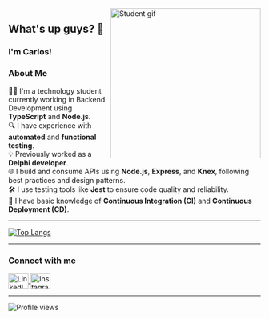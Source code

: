 <img align="right" width="300" src="https://c.tenor.com/hVaXfMG1rIMAAAAC/education-students.gif" alt="Student gif">

## What's up guys? 👋  
### I'm Carlos!  

### About Me

👨‍💻 I'm a technology student currently working in Backend Development using **TypeScript** and **Node.js**.  
🔍 I have experience with **automated** and **functional testing**.  
💡 Previously worked as a **Delphi developer**.  
🌐 I build and consume APIs using **Node.js**, **Express**, and **Knex**, following best practices and design patterns.  
🛠️ I use testing tools like **Jest** to ensure code quality and reliability.  
🚀 I have basic knowledge of **Continuous Integration (CI)** and **Continuous Deployment (CD)**.

---

[![Top Langs](https://github-readme-stats.vercel.app/api/top-langs/?username=carloseocandido&layout=compact&theme=dark)](https://github.com/carloseocandido/github-readme-stats)

---

### Connect with me

<p align="left">
  <a href="https://www.linkedin.com/in/carlos-candido" target="blank">
    <img align="center" src="https://raw.githubusercontent.com/rahuldkjain/github-profile-readme-generator/master/src/images/icons/Social/linked-in-alt.svg" alt="LinkedIn" height="30" width="40" />
  </a>
  <a href="https://instagram.com/carloseocandido" target="blank">
    <img align="center" src="https://raw.githubusercontent.com/rahuldkjain/github-profile-readme-generator/master/src/images/icons/Social/instagram.svg" alt="Instagram" height="30" width="40" />
  </a>
</p>

---

<p align="left">
  <img src="https://komarev.com/ghpvc/?username=carloseocandido&label=Profile%20views&color=0e75b6&style=flat" alt="Profile views" />
</p>
